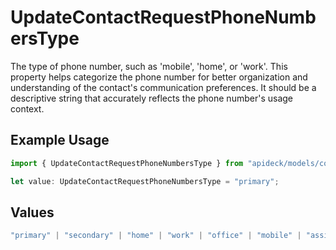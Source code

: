 # UpdateContactRequestPhoneNumbersType

The type of phone number, such as 'mobile', 'home', or 'work'. This property helps categorize the phone number for better organization and understanding of the contact's communication preferences. It should be a descriptive string that accurately reflects the phone number's usage context.

## Example Usage

```typescript
import { UpdateContactRequestPhoneNumbersType } from "apideck/models/components";

let value: UpdateContactRequestPhoneNumbersType = "primary";
```

## Values

```typescript
"primary" | "secondary" | "home" | "work" | "office" | "mobile" | "assistant" | "fax" | "direct-dial-in" | "personal" | "other"
```